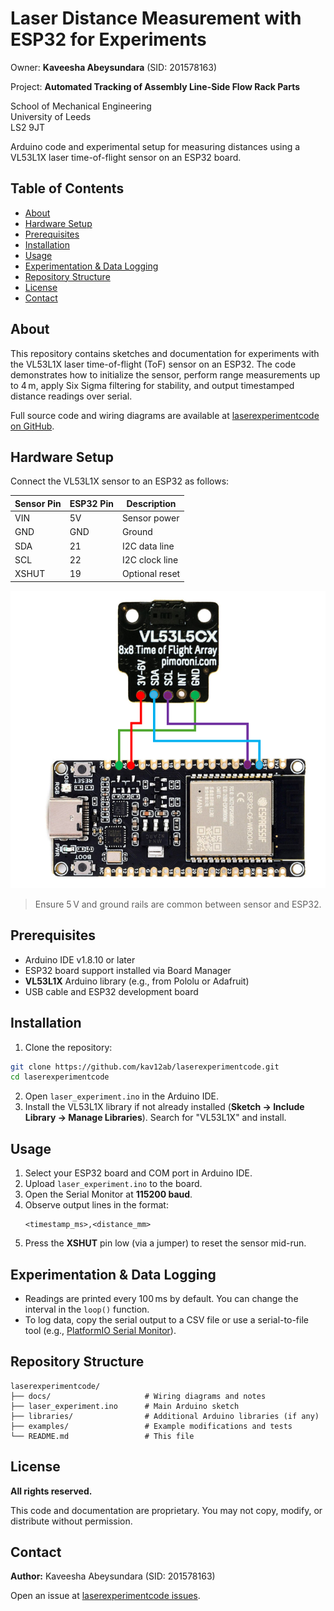 # Laser Distance Measurement with ESP32 for Experiments

Owner: **Kaveesha Abeysundara** (SID: 201578163)    

Project: **Automated Tracking of Assembly Line-Side Flow Rack Parts**   

School of Mechanical Engineering   
University of Leeds  
LS2 9JT


Arduino code and experimental setup for measuring distances using a VL53L1X laser time-of-flight sensor on an ESP32 board.

## Table of Contents

- [About](#about)
- [Hardware Setup](#hardware-setup)
- [Prerequisites](#prerequisites)
- [Installation](#installation)
- [Usage](#usage)
- [Experimentation & Data Logging](#experimentation--data-logging)
- [Repository Structure](#repository-structure)
- [License](#license)
- [Contact](#contact)

## About

This repository contains sketches and documentation for experiments with the VL53L1X laser time-of-flight (ToF) sensor on an ESP32. The code demonstrates how to initialize the sensor, perform range measurements up to 4 m, apply Six Sigma filtering for stability, and output timestamped distance readings over serial.

Full source code and wiring diagrams are available at [laserexperimentcode on GitHub](https://github.com/kav12ab/laserexperimentcode).

## Hardware Setup

Connect the VL53L1X sensor to an ESP32 as follows:

| Sensor Pin | ESP32 Pin | Description     |
|------------|-----------|-----------------|
| VIN        | 5V        | Sensor power    |
| GND        | GND       | Ground          |
| SDA        | 21        | I2C data line   |
| SCL        | 22        | I2C clock line  |
| XSHUT      | 19        | Optional reset  |

![ESP32-C6 and VL53L1X Wiring Diagram](ESP32_VL53L1X_Wiring_Diagram.png)  
 

> Ensure 5 V and ground rails are common between sensor and ESP32.  


## Prerequisites

- Arduino IDE v1.8.10 or later
- ESP32 board support installed via Board Manager
- **VL53L1X** Arduino library (e.g., from Pololu or Adafruit)
- USB cable and ESP32 development board

## Installation

1. Clone the repository:
```bash
git clone https://github.com/kav12ab/laserexperimentcode.git
cd laserexperimentcode
```
2. Open `laser_experiment.ino` in the Arduino IDE.
3. Install the VL53L1X library if not already installed (**Sketch → Include Library → Manage Libraries**). Search for "VL53L1X" and install.

## Usage

1. Select your ESP32 board and COM port in Arduino IDE.
2. Upload `laser_experiment.ino` to the board.
3. Open the Serial Monitor at **115200 baud**.
4. Observe output lines in the format:
   ```
   <timestamp_ms>,<distance_mm>
   ```
5. Press the **XSHUT** pin low (via a jumper) to reset the sensor mid-run.

## Experimentation & Data Logging

- Readings are printed every 100 ms by default. You can change the interval in the `loop()` function.
- To log data, copy the serial output to a CSV file or use a serial-to-file tool (e.g., [PlatformIO Serial Monitor](https://docs.platformio.org/)).

## Repository Structure

```plaintext
laserexperimentcode/
├── docs/                     # Wiring diagrams and notes
├── laser_experiment.ino      # Main Arduino sketch
├── libraries/                # Additional Arduino libraries (if any)
├── examples/                 # Example modifications and tests
└── README.md                 # This file
```

## License

**All rights reserved.**

This code and documentation are proprietary. You may not copy, modify, or distribute without permission.

## Contact

**Author:** Kaveesha Abeysundara (SID: 201578163)  

Open an issue at [laserexperimentcode issues](https://github.com/kav12ab/laserexperimentcode/issues).

